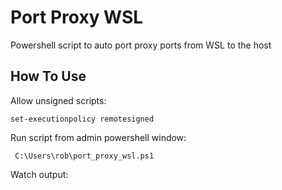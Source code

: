 # Port Proxy WSL
Powershell script to auto port proxy ports from WSL to the host

## How To Use

Allow unsigned scripts:

```
set-executionpolicy remotesigned
```

Run script from admin powershell window:

```
 C:\Users\rob\port_proxy_wsl.ps1
 ```

 Watch output:

 [](.images/powershell_screenshot.png)